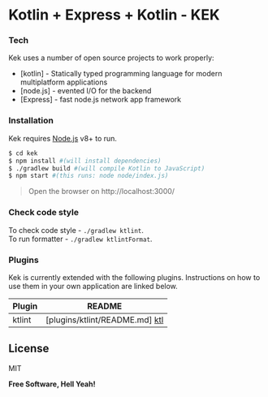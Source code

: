 # Kotlin + Express + Kotlin - KEK

### Tech

Kek uses a number of open source projects to work properly:

* [kotlin] - Statically typed programming language for modern multiplatform applications
* [node.js] - evented I/O for the backend
* [Express] - fast node.js network app framework

### Installation

Kek requires [Node.js](https://nodejs.org/) v8+ to run.

```sh
$ cd kek
$ npm install #(will install dependencies)
$ ./gradlew build #(will compile Kotlin to JavaScript)
$ npm start #(this runs: node node/index.js)
```
>Open the browser on http://localhost:3000/

### Check code style

To check code style - `./gradlew ktlint`.  
To run formatter - `./gradlew ktlintFormat`.

### Plugins

Kek is currently extended with the following plugins. Instructions on how to use them in your own application are linked below.

| Plugin | README |
| ------ | ------ |
| ktlint | [plugins/ktlint/README.md] [ktl] |

License
----

MIT


**Free Software, Hell Yeah!**

[ktl]: https://github.com/shyiko/ktlint/blob/master/README.md